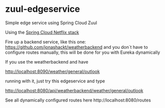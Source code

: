 # zuul-edgeservice
Simple edge service using Spring Cloud Zuul

Using the [Spring Cloud Netflix stack](http://cloud.spring.io/spring-cloud-netflix/spring-cloud-netflix.html)

Fire up a backend service, like this one: https://github.com/jonashackt/weatherbackend and you don´t have to configure routes manually, this will be done for you with Eureka dynamically

If you use the weatherbackend and have

[http://localhost:8090/weather/general/outlook](http://localhost:8090/weather/general/outlook)

running with it, just try this edgeservice and type

[http://localhost:8080/api/weatherbackend/weather/general/outlook](http://localhost:8080/api/weatherbackend/weather/general/outlook)


See all dynamically configured routes here http://localhost:8080/routes
